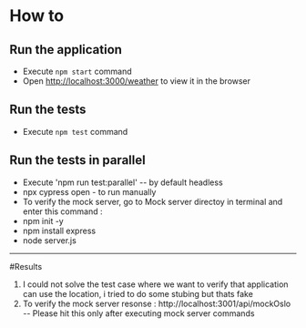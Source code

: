 # How to

## Run the application

- Execute `npm start` command
- Open [http://localhost:3000/weather](http://localhost:3000/weather) to view it in the browser

## Run the tests

- Execute `npm test` command

## Run the tests in parallel

- Execute 'npm run test:parallel'  -- by default headless
- npx cypress open - to run manually
- To verify the mock server, go to Mock server directoy in terminal and enter this command : 
- npm init -y
- npm install express
- node server.js
-------------

#Results
1. I could not solve the test case where we want to verify that application can use the location, i tried to do some stubing but thats fake
2. To verify the mock server resonse : http://localhost:3001/api/mockOslo  -- Please hit this only after executing mock server commands





